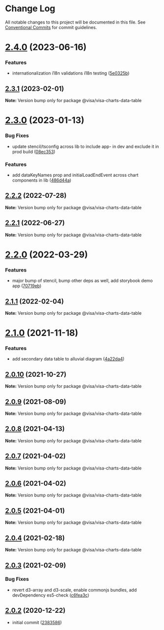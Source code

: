 # Change Log

All notable changes to this project will be documented in this file.
See [Conventional Commits](https://conventionalcommits.org) for commit guidelines.

# [2.4.0](https://github.com/visa/visa-chart-components/compare/@visa/visa-charts-data-table@2.3.1...@visa/visa-charts-data-table@2.4.0) (2023-06-16)

### Features

- internationalization i18n validations i18n testing ([5e0325b](https://github.com/visa/visa-chart-components/commit/5e0325b1c6727406d6964459afbd9ac0238e1cc6))

## [2.3.1](https://github.com/visa/visa-chart-components/compare/@visa/visa-charts-data-table@2.3.0...@visa/visa-charts-data-table@2.3.1) (2023-02-01)

**Note:** Version bump only for package @visa/visa-charts-data-table

# [2.3.0](https://github.com/visa/visa-chart-components/compare/@visa/visa-charts-data-table@2.2.2...@visa/visa-charts-data-table@2.3.0) (2023-01-13)

### Bug Fixes

- update stencil/tsconfig across lib to include app- in dev and exclude it in prod build ([08ec353](https://github.com/visa/visa-chart-components/commit/08ec35339ca384994333305c82f061b0e800262b))

### Features

- add dataKeyNames prop and initialLoadEndEvent across chart components in lib ([486d44a](https://github.com/visa/visa-chart-components/commit/486d44aba0867ee28734eeae30ffbac353926dfe))

## [2.2.2](https://github.com/visa/visa-chart-components/compare/@visa/visa-charts-data-table@2.2.1...@visa/visa-charts-data-table@2.2.2) (2022-07-28)

**Note:** Version bump only for package @visa/visa-charts-data-table

## [2.2.1](https://github.com/visa/visa-chart-components/compare/@visa/visa-charts-data-table@2.2.0...@visa/visa-charts-data-table@2.2.1) (2022-06-27)

**Note:** Version bump only for package @visa/visa-charts-data-table

# [2.2.0](https://github.com/visa/visa-chart-components/compare/@visa/visa-charts-data-table@2.1.1...@visa/visa-charts-data-table@2.2.0) (2022-03-29)

### Features

- major bump of stencil, bump other deps as well, add storybook demo app ([70719eb](https://github.com/visa/visa-chart-components/commit/70719ebc7fa59dc169bcc7fea62b238bcfab6418))

## [2.1.1](https://github.com/visa/visa-chart-components/compare/@visa/visa-charts-data-table@2.1.0...@visa/visa-charts-data-table@2.1.1) (2022-02-04)

**Note:** Version bump only for package @visa/visa-charts-data-table

# [2.1.0](https://github.com/visa/visa-chart-components/compare/@visa/visa-charts-data-table@2.0.10...@visa/visa-charts-data-table@2.1.0) (2021-11-18)

### Features

- add secondary data table to alluvial diagram ([4a22da4](https://github.com/visa/visa-chart-components/commit/4a22da4673b63bbc3d6b327daa964e9a24d8cc19))

## [2.0.10](https://github.com/visa/visa-chart-components/compare/@visa/visa-charts-data-table@2.0.9...@visa/visa-charts-data-table@2.0.10) (2021-10-27)

**Note:** Version bump only for package @visa/visa-charts-data-table

## [2.0.9](https://github.com/visa/visa-chart-components/compare/@visa/visa-charts-data-table@2.0.8...@visa/visa-charts-data-table@2.0.9) (2021-08-09)

**Note:** Version bump only for package @visa/visa-charts-data-table

## [2.0.8](https://github.com/visa/visa-chart-components/compare/@visa/visa-charts-data-table@2.0.7...@visa/visa-charts-data-table@2.0.8) (2021-04-13)

**Note:** Version bump only for package @visa/visa-charts-data-table

## [2.0.7](https://github.com/visa/visa-chart-components/compare/@visa/visa-charts-data-table@2.0.6...@visa/visa-charts-data-table@2.0.7) (2021-04-02)

**Note:** Version bump only for package @visa/visa-charts-data-table

## [2.0.6](https://github.com/visa/visa-chart-components/compare/@visa/visa-charts-data-table@2.0.5...@visa/visa-charts-data-table@2.0.6) (2021-04-02)

**Note:** Version bump only for package @visa/visa-charts-data-table

## [2.0.5](https://github.com/visa/visa-chart-components/compare/@visa/visa-charts-data-table@2.0.3...@visa/visa-charts-data-table@2.0.5) (2021-04-01)

**Note:** Version bump only for package @visa/visa-charts-data-table

## [2.0.4](https://github.com/visa/visa-chart-components/compare/@visa/visa-charts-data-table@2.0.3...@visa/visa-charts-data-table@2.0.4) (2021-02-18)

**Note:** Version bump only for package @visa/visa-charts-data-table

## [2.0.3](https://github.com/visa/visa-chart-components/compare/@visa/visa-charts-data-table@2.0.2...@visa/visa-charts-data-table@2.0.3) (2021-02-09)

### Bug Fixes

- revert d3-array and d3-scale, enable commonjs bundles, add devDependency es5-check ([c6fea3c](https://github.com/visa/visa-chart-components/commit/c6fea3c601dfc4650b52996721ead03a1b363e2b))

## [2.0.2](https://github.com/visa/visa-chart-components/tree/%40visa/visa-charts-data-table%402.0.2) (2020-12-22)

- initial commit ([2383586](https://github.com/visa/visa-chart-components/commit/238358698bb59b8f20f424eeedc7235f51e02037))
